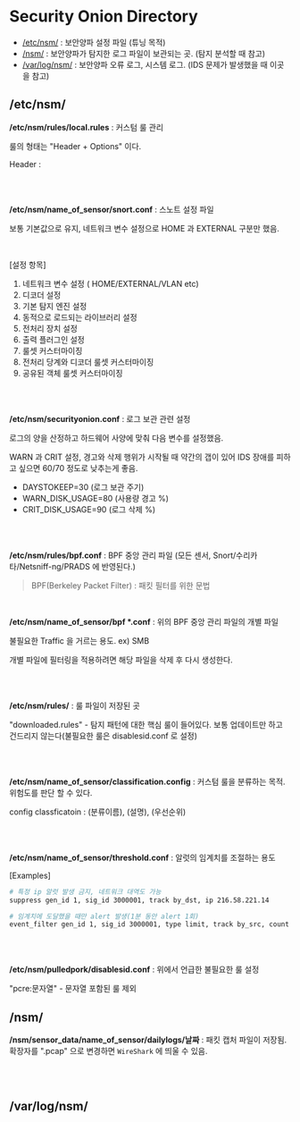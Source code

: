 # Security Onion Directory

- [/etc/nsm/](#/etc/nsm/) : 보안양파 설정 파일 (튜닝 목적)
- [/nsm/](#/nsm/) : 보안양파가 탐지한 로그 파일이 보관되는 곳. (탐지 분석할 때 참고) 
- [/var/log/nsm/](#/var/log/nsm/) : 보안양파 오류 로그, 시스템 로그. (IDS 문제가 발생했을 때 이곳을 참고)



## /etc/nsm/

__/etc/nsm/rules/local.rules__ : 커스텀 룰 관리

룰의 형태는 "Header + Options" 이다.

Header : 

<br><br>

__/etc/nsm/name_of_sensor/snort.conf__ : 스노트 설정 파일

보통 기본값으로 유지, 네트워크 변수 설정으로 HOME 과 EXTERNAL 구분만 했음.

<br>

[설정 항목]

1. 네트워크 변수 설정 ( HOME/EXTERNAL/VLAN etc)
2. 디코더 설정
3. 기본 탐지 엔진 설정
4. 동적으로 로드되는 라이브러리 설정
5. 전처리 장치 설정
6. 출력 플러그인 설정
7. 룰셋 커스터마이징
8. 전처리 당계와 디코더 룰셋 커스터마이징
9. 공유된 객체 룰셋 커스터마이징

<br><br>

__/etc/nsm/securityonion.conf__ : 로그 보관 관련 설정

로그의 양을 산정하고 하드웨어 사양에 맞춰 다음 변수를 설정했음.

WARN 과 CRIT 설정, 경고와 삭제 행위가 시작될 때 약간의 갭이 있어 IDS 장애를 피하고 싶으면 60/70 정도로 낮추는게 좋음.

- DAYSTOKEEP=30 (로그 보관 주기)
- WARN_DISK_USAGE=80 (사용량 경고 %)
- CRIT_DISK_USAGE=90 (로그 삭제 %)

<br><br>

__/etc/nsm/rules/bpf.conf__ : BPF 중앙 관리 파일 (모든 센서, Snort/수리카타/Netsniff-ng/PRADS 에 반영된다.)

> BPF(Berkeley Packet Filter) : 패킷 필터를 위한 문법

<br>

__/etc/nsm/name_of_sensor/bpf *.conf__ : 위의 BPF 중앙 관리 파일의 개별 파일

불필요한 Traffic 을 거르는 용도. ex) SMB

개별 파일에 필터링을 적용하려면 해당 파일을 삭제 후 다시 생성한다.

<br><br>

__/etc/nsm/rules/__ : 룰 파일이 저장된 곳

"downloaded.rules" - 탐지 패턴에 대한 핵심 룰이 들어있다. 보통 업데이트만 하고 건드리지 않는다(불필요한 룰은 disablesid.conf 로 설정)

<br><br>

__/etc/nsm/name_of_sensor/classification.config__ : 커스텀 룰을 분류하는 목적. 위험도를 판단 할 수 있다.

config classficatoin : (분류이름), (설명), (우선순위)

<br><br>

__/etc/nsm/name_of_sensor/threshold.conf__ : 알럿의 임계치를 조절하는 용도

[Examples]

```bash
# 특정 ip 알럿 발생 금지, 네트워크 대역도 가능
suppress gen_id 1, sig_id 3000001, track by_dst, ip 216.58.221.14

# 임계치에 도달했을 때만 alert 발생(1분 동안 alert 1회)
event_filter gen_id 1, sig_id 3000001, type limit, track by_src, count 1, seconds 60
```

<br><br>

__/etc/nsm/pulledpork/disablesid.conf__ : 위에서 언급한 불필요한 룰 설정

"pcre:문자열" - 문자열 포함된 룰 제외

## /nsm/

__/nsm/sensor_data/name_of_sensor/dailylogs/날짜__ : 패킷 캡처 파일이 저장됨. 확장자를 ".pcap" 으로 변경하면 `WireShark` 에 띄울 수 있음.

<br><br>

## /var/log/nsm/



